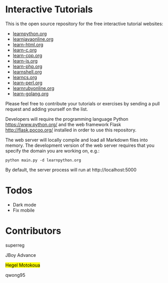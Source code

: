 Interactive Tutorials
=====================

This is the open source repository for the free interactive tutorial websites:

* [learnpython.org](https://www.learnpython.org)
* [learnjavaonline.org](https://www.learnjavaonline.org)
* [learn-html.org](https://www.learn-html.org)
* [learn-c.org](https://www.learn-c.org)
* [learn-cpp.org](https://www.learn-cpp.org)
* [learn-js.org](https://www.learn-js.org)
* [learn-php.org](https://www.learn-php.org)
* [learnshell.org](https://www.learnshell.org)
* [learncs.org](https://www.learncs.org)
* [learn-perl.org](https://www.learn-perl.org)
* [learnrubyonline.org](https://www.learnrubyonline.org)
* [learn-golang.org](https://www.learn-golang.org)

Please feel free to contribute your tutorials or exercises by sending a pull request and adding yourself on the list.

Developers will require the programming language Python https://www.python.org/ and the web framework Flask http://flask.pocoo.org/ installed in order to use this repository.

The web server will locally compile and load all Markdown files into memory. The development version of the web server
requires that you specify the domain you are working on, e.g.:

    python main.py -d learnpython.org

By default, the server process will run at http://localhost:5000

Todos
=====

* Dark mode
* Fix mobile


Contributors
============
superreg

JBoy Advance

<mark>Hegel Motokoua</mark>

qwong95
